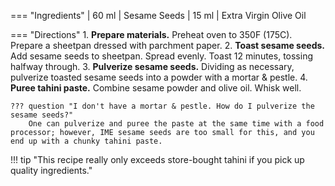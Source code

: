 
=== "Ingredients"
    | 60 ml | Sesame Seeds
    | 15 ml | Extra Virgin Olive Oil

=== "Directions"
    1. **Prepare materials.** Preheat oven to 350F (175C). Prepare a sheetpan dressed with parchment paper.
    2. **Toast sesame seeds.** Add sesame seeds to sheetpan. Spread evenly. Toast 12 minutes, tossing halfway through.
    3. **Pulverize sesame seeds.** Dividing as necessary, pulverize toasted sesame seeds into a powder with a mortar & pestle.
    4. **Puree tahini paste.** Combine sesame powder and olive oil. Whisk well.

    ??? question "I don't have a mortar & pestle. How do I pulverize the sesame seeds?"
        One can pulverize and puree the paste at the same time with a food processor; however, IME sesame seeds are too small for this, and you end up with a chunky tahini paste.

!!! tip "This recipe really only exceeds store-bought tahini if you pick up quality ingredients."
